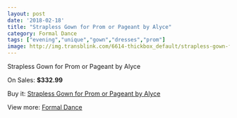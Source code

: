 ```yaml
---
layout: post
date: '2018-02-18'
title: "Strapless Gown for Prom or Pageant by Alyce"
category: Formal Dance
tags: ["evening","unique","gown","dresses","prom"]
image: http://img.transblink.com/6614-thickbox_default/strapless-gown-for-prom-or-pageant-by-alyce.jpg
---
```

Strapless Gown for Prom or Pageant by Alyce

On Sales: **$332.99**
<a href="https://www.transblink.com/en/formal-dance/2136-strapless-gown-for-prom-or-pageant-by-alyce.html"><amp-img layout="responsive" width="600" height="600" src="//img.transblink.com/6614-thickbox_default/strapless-gown-for-prom-or-pageant-by-alyce.jpg" alt="Strapless Gown for Prom or Pageant by Alyce 0" /></a>
<a href="https://www.transblink.com/en/formal-dance/2136-strapless-gown-for-prom-or-pageant-by-alyce.html"><amp-img layout="responsive" width="600" height="600" src="//img.transblink.com/6618-thickbox_default/strapless-gown-for-prom-or-pageant-by-alyce.jpg" alt="Strapless Gown for Prom or Pageant by Alyce 1" /></a>
<a href="https://www.transblink.com/en/formal-dance/2136-strapless-gown-for-prom-or-pageant-by-alyce.html"><amp-img layout="responsive" width="600" height="600" src="//img.transblink.com/6617-thickbox_default/strapless-gown-for-prom-or-pageant-by-alyce.jpg" alt="Strapless Gown for Prom or Pageant by Alyce 2" /></a>
<a href="https://www.transblink.com/en/formal-dance/2136-strapless-gown-for-prom-or-pageant-by-alyce.html"><amp-img layout="responsive" width="600" height="600" src="//img.transblink.com/6616-thickbox_default/strapless-gown-for-prom-or-pageant-by-alyce.jpg" alt="Strapless Gown for Prom or Pageant by Alyce 3" /></a>
<a href="https://www.transblink.com/en/formal-dance/2136-strapless-gown-for-prom-or-pageant-by-alyce.html"><amp-img layout="responsive" width="600" height="600" src="//img.transblink.com/6615-thickbox_default/strapless-gown-for-prom-or-pageant-by-alyce.jpg" alt="Strapless Gown for Prom or Pageant by Alyce 4" /></a>

Buy it: [Strapless Gown for Prom or Pageant by Alyce](https://www.transblink.com/en/formal-dance/2136-strapless-gown-for-prom-or-pageant-by-alyce.html "Strapless Gown for Prom or Pageant by Alyce")

View more: [Formal Dance](https://www.transblink.com/en/6-formal-dance "Formal Dance")